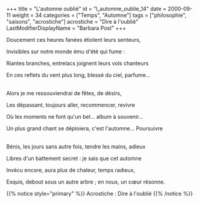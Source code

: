 +++
title = "L'automne oublié"
id = "l_automne_oublie_14"
date = 2000-09-11
weight = 34
categories = ["Temps", "Automne"]
tags = ["philosophie", "saisons", "acrostiche"]
acrostiche = "Dire à l'oublié"
LastModifierDisplayName = "Barbara Post"
+++

Doucement ces heures fanées étiolent leurs senteurs,

Invisibles sur notre monde ému d'été qui fume :

Riantes branches, entrelacs joignent leurs vols chanteurs

En ces reflets du vent plus long, blessé du ciel, parfume...

 \
Alors je me ressouviendrai de fêtes, de désirs,

Les dépassant, toujours aller, recommencer, revivre

Où les moments ne font qu'un bel... album à souvenir...

Un plus grand chant se déploiera, c'est l'automne... Poursuivre

 \
Bénis, les jours sans autre fois, tendre les mains, adieux

Libres d'un battement secret : je sais que cet automne

Invécu encore, aura plus de chaleur, temps radieux,

Exquis, debout sous un autre arbre ; en nous, un cœur résonne.

{{% notice style="primary" %}}
Acrostiche : Dire à l'oublié
{{% /notice %}}
